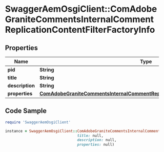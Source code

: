# SwaggerAemOsgiClient::ComAdobeGraniteCommentsInternalCommentReplicationContentFilterFactoryInfo

## Properties

Name | Type | Description | Notes
------------ | ------------- | ------------- | -------------
**pid** | **String** |  | [optional] 
**title** | **String** |  | [optional] 
**description** | **String** |  | [optional] 
**properties** | [**ComAdobeGraniteCommentsInternalCommentReplicationContentFilterFactoryProperties**](ComAdobeGraniteCommentsInternalCommentReplicationContentFilterFactoryProperties.md) |  | [optional] 

## Code Sample

```ruby
require 'SwaggerAemOsgiClient'

instance = SwaggerAemOsgiClient::ComAdobeGraniteCommentsInternalCommentReplicationContentFilterFactoryInfo.new(pid: null,
                                 title: null,
                                 description: null,
                                 properties: null)
```


